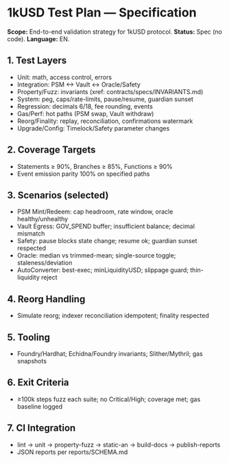 # 1kUSD Test Plan — Specification
**Scope:** End-to-end validation strategy for 1kUSD protocol.
**Status:** Spec (no code). **Language:** EN.

## 1. Test Layers
- Unit: math, access control, errors
- Integration: PSM <-> Vault <-> Oracle/Safety
- Property/Fuzz: invariants (xref: contracts/specs/INVARIANTS.md)
- System: peg, caps/rate-limits, pause/resume, guardian sunset
- Regression: decimals 6/18, fee rounding, events
- Gas/Perf: hot paths (PSM swap, Vault withdraw)
- Reorg/Finality: replay, reconciliation, confirmations watermark
- Upgrade/Config: Timelock/Safety parameter changes

## 2. Coverage Targets
- Statements ≥ 90%, Branches ≥ 85%, Functions ≥ 90%
- Event emission parity 100% on specified paths

## 3. Scenarios (selected)
- PSM Mint/Redeem: cap headroom, rate window, oracle healthy/unhealthy
- Vault Egress: GOV_SPEND buffer; insufficient balance; decimal mismatch
- Safety: pause blocks state change; resume ok; guardian sunset respected
- Oracle: median vs trimmed-mean; single-source toggle; staleness/deviation
- AutoConverter: best-exec; minLiquidityUSD; slippage guard; thin-liquidity reject

## 4. Reorg Handling
- Simulate reorg; indexer reconciliation idempotent; finality respected

## 5. Tooling
- Foundry/Hardhat; Echidna/Foundry invariants; Slither/Mythril; gas snapshots

## 6. Exit Criteria
- ≥100k steps fuzz each suite; no Critical/High; coverage met; gas baseline logged

## 7. CI Integration
- lint → unit → property-fuzz → static-an → build-docs → publish-reports
- JSON reports per reports/SCHEMA.md
